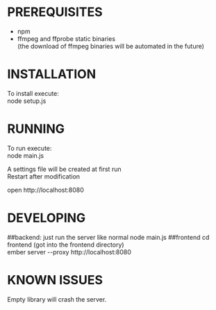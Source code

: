 # PREREQUISITES
- npm
- ffmpeg and ffprobe static binaries<br/>
(the download of ffmpeg binaries will be automated in the future)

# INSTALLATION
To install execute:<br/>
node setup.js<br/>

# RUNNING
To run execute:<br/>
node main.js

A settings file will be created at first run<br/>
Restart after modification

open http://localhost:8080

# DEVELOPING
##backend:
just run the server like normal node main.js
##frontend
cd frontend (got into the frontend directory)<br/>
ember server --proxy http://localhost:8080

# KNOWN ISSUES
Empty library will crash the server.
